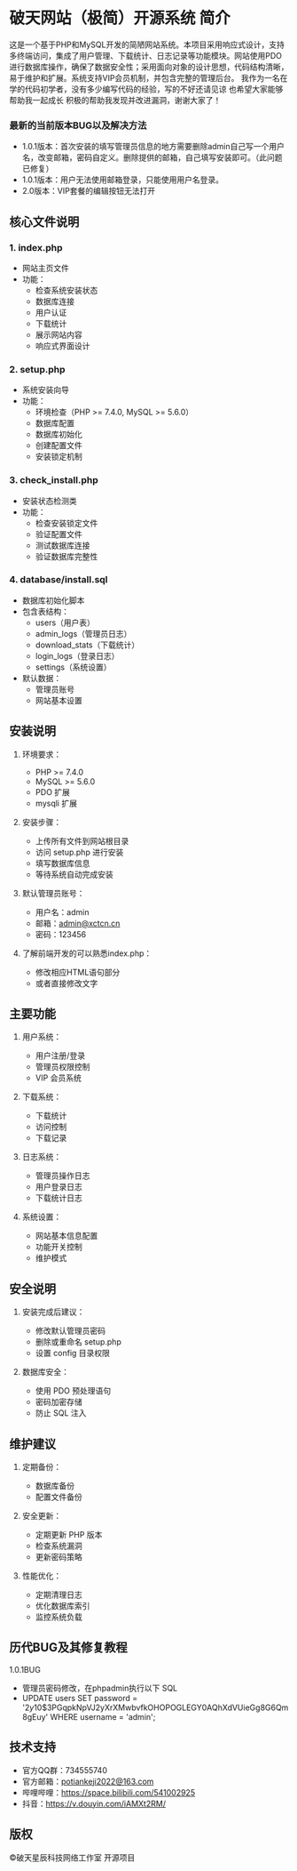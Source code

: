 # 破天网站（极简）开源系统 简介



这是一个基于PHP和MySQL开发的简陋网站系统。本项目采用响应式设计，支持多终端访问，集成了用户管理、下载统计、日志记录等功能模块。网站使用PDO进行数据库操作，确保了数据安全性；采用面向对象的设计思想，代码结构清晰，易于维护和扩展。系统支持VIP会员机制，并包含完整的管理后台。
我作为一名在学的代码初学者，没有多少编写代码的经验，写的不好还请见谅
也希望大家能够帮助我一起成长
积极的帮助我发现并改进漏洞，谢谢大家了！



### 最新的当前版本BUG以及解决方法
- 1.0.1版本：首次安装的填写管理员信息的地方需要删除admin自己写一个用户名，改变邮箱，密码自定义。删除提供的邮箱，自己填写安装即可。（此问题已修复）
- 1.0.1版本：用户无法使用邮箱登录，只能使用用户名登录。
- 2.0版本：VIP套餐的编辑按钮无法打开

## 核心文件说明
### 1. index.php
- 网站主页文件
- 功能：
  - 检查系统安装状态
  - 数据库连接
  - 用户认证
  - 下载统计
  - 展示网站内容
  - 响应式界面设计

### 2. setup.php
- 系统安装向导
- 功能：
  - 环境检查（PHP >= 7.4.0, MySQL >= 5.6.0）
  - 数据库配置
  - 数据库初始化
  - 创建配置文件
  - 安装锁定机制

### 3. check_install.php
- 安装状态检测类
- 功能：
  - 检查安装锁定文件
  - 验证配置文件
  - 测试数据库连接
  - 验证数据库完整性

### 4. database/install.sql
- 数据库初始化脚本
- 包含表结构：
  - users（用户表）
  - admin_logs（管理员日志）
  - download_stats（下载统计）
  - login_logs（登录日志）
  - settings（系统设置）
- 默认数据：
  - 管理员账号
  - 网站基本设置

## 安装说明

1. 环境要求：
   - PHP >= 7.4.0
   - MySQL >= 5.6.0
   - PDO 扩展
   - mysqli 扩展

2. 安装步骤：
   - 上传所有文件到网站根目录
   - 访问 setup.php 进行安装
   - 填写数据库信息
   - 等待系统自动完成安装

3. 默认管理员账号：
   - 用户名：admin
   - 邮箱：admin@xctcn.cn
   - 密码：123456
4. 了解前端开发的可以熟悉index.php：
   - 修改相应HTML语句部分
   - 或者直接修改文字
   
## 主要功能

1. 用户系统：
   - 用户注册/登录
   - 管理员权限控制
   - VIP 会员系统

2. 下载系统：
   - 下载统计
   - 访问控制
   - 下载记录

3. 日志系统：
   - 管理员操作日志
   - 用户登录日志
   - 下载统计日志

4. 系统设置：
   - 网站基本信息配置
   - 功能开关控制
   - 维护模式

## 安全说明

1. 安装完成后建议：
   - 修改默认管理员密码
   - 删除或重命名 setup.php
   - 设置 config 目录权限

2. 数据库安全：
   - 使用 PDO 预处理语句
   - 密码加密存储
   - 防止 SQL 注入

## 维护建议

1. 定期备份：
   - 数据库备份
   - 配置文件备份

2. 安全更新：
   - 定期更新 PHP 版本
   - 检查系统漏洞
   - 更新密码策略

3. 性能优化：
   - 定期清理日志
   - 优化数据库索引
   - 监控系统负载

## 历代BUG及其修复教程
1.0.1BUG
- 管理员密码修改，在phpadmin执行以下 SQL
- UPDATE users SET password = '$2y$10$3PGqpkNpVJ2yXrXMwbvfkOHOPOGLEGY0AQhXdVUieGg8G6Qm8gEuy' WHERE username = 'admin';

## 技术支持

- 官方QQ群：734555740
- 官方邮箱：potiankeji2022@163.com
- 哔哩哔哩：https://space.bilibili.com/541002925
- 抖音：https://v.douyin.com/iAMXt2RM/

## 版权

©破天星辰科技网络工作室 开源项目

